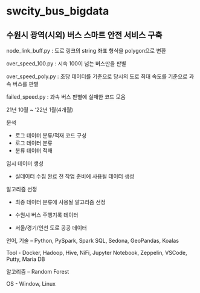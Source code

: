 # swcity_bus_bigdata

## 수원시 광역(시외) 버스 스마트 안전 서비스 구축

node_link_buff.py : 도로 링크의 string 좌표 형식을 polygon으로 변환

over_speed_100.py : 시속 100이 넘는 버스만을 판별

over_speed_poly.py : 초당 데이터를 기준으로 당시의 도로 최대 속도를 기준으로 과속 버스를 판별

failed_speed.py : 과속 버스 판별에 실패한 코드 모음

21년 10월 ~ ‘22년 1월(4개월)

분석
- 로그 데이터 분류/적재 코드 구성
- 로그 데이터 분류
- 분류 데이터 적재

임시 데이터 생성
- 실데이터 수집 완료 전 작업 준비에 사용될 데이터 생성

알고리즘 선정
- 최종 데이터 분류에 사용될 알고리즘 선정

- 수원시 버스 주행기록 데이터
- 서울/경기/인천 도로 공공 데이터

언어, 기술 – Python, PySpark, Spark SQL, Sedona, GeoPandas, Koalas

Tool - Docker, Hadoop, Hive, NiFi, Jupyter Notebook, Zeppelin, VSCode, Putty, Maria DB

알고리즘 – Random Forest

OS - Window, Linux
